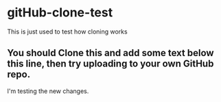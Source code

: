 # gitHub-clone-test
This is just used to test how cloning works

## You should Clone this and add some text below this line, then try uploading to your own GitHub repo.

I'm testing the new changes.
